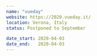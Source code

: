 ```yaml
---
name: "vueday"
website: https://2020.vueday.it/
location: Verona, Italy
status: Postponed to September

date_start: 2020-04-03
date_end:   2020-04-03
---
```

